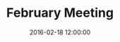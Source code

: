 ---
layout: post
title:  "February Meeting"
date:   2016-02-18 12:00:00
category: heritage-urban-form
background: During this first meeting of the Heritage &amp; Urban Form subcommittee we'll take a broad look at the subcommittee meeting schedule, review outcomes from the January public meeting, and discuss the goals of this subcommittee.
agenda: heritage-and-urban-form-agenda-2016-02-18.pdf
documents:
  - title: Meeting Packet
    doc-url: heritage-and-urban-form-packet-2016-02-18.pdf
    doc-type: PDF
  - title: Meeting Slides
    doc-url: heritage-and-urban-form-presentation-2016-02-18.pdf
    doc-type: PDF
  - title: Goals &amp; Objectives Matrix
    doc-url: goals-and-objectives-matrix-new-heritage-and-urban-form.pdf
    doc-type: PDF
  - title: Heritage &amp; Urban Form Notes from January Kick-Off Meeting
    doc-url: heritage-and-urban-form-notes-from-public-meeting-2016-1-26.pdf
    doc-type: PDF
minutes: heritage-and-urban-form-minutes-2016-02-18.pdf
---